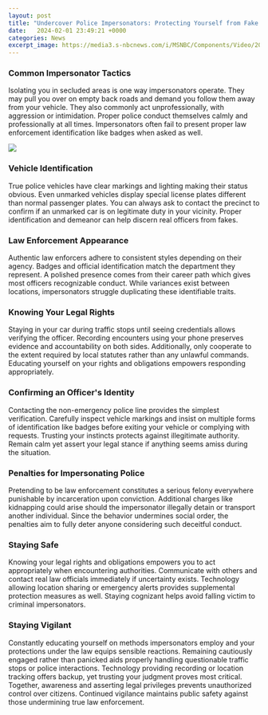 ```yaml
---
layout: post
title: "Undercover Police Impersonators: Protecting Yourself from Fake Cops"
date:   2024-02-01 23:49:21 +0000
categories: News
excerpt_image: https://media3.s-nbcnews.com/i/MSNBC/Components/Video/201809/tdy_news_rossen_police_180927_1920x1080.jpg
---
```

### Common Impersonator Tactics
Isolating you in secluded areas is one way impersonators operate. They may pull you over on empty back roads and demand you follow them away from your vehicle. They also commonly act unprofessionally, with aggression or intimidation. Proper police conduct themselves calmly and professionally at all times. Impersonators often fail to present proper law enforcement identification like badges when asked as well.  


![](https://media3.s-nbcnews.com/i/MSNBC/Components/Video/201809/tdy_news_rossen_police_180927_1920x1080.jpg)
### Vehicle Identification 

True police vehicles have clear markings and lighting making their status obvious. Even unmarked vehicles display special license plates different than normal passenger plates. You can always ask to contact the precinct to confirm if an unmarked car is on legitimate duty in your vicinity. Proper identification and demeanor can help discern real officers from fakes.

### Law Enforcement Appearance

Authentic law enforcers adhere to consistent styles depending on their agency. Badges and official identification match the department they represent. A polished presence comes from their career path which gives most officers recognizable conduct. While variances exist between locations, impersonators struggle duplicating these identifiable traits.  

### Knowing Your Legal Rights

Staying in your car during traffic stops until seeing credentials allows verifying the officer. Recording encounters using your phone preserves evidence and accountability on both sides. Additionally, only cooperate to the extent required by local statutes rather than any unlawful commands. Educating yourself on your rights and obligations empowers responding appropriately.  

### Confirming an Officer's Identity

Contacting the non-emergency police line provides the simplest verification. Carefully inspect vehicle markings and insist on multiple forms of identification like badges before exiting your vehicle or complying with requests. Trusting your instincts protects against illegitimate authority. Remain calm yet assert your legal stance if anything seems amiss during the situation.

### Penalties for Impersonating Police

Pretending to be law enforcement constitutes a serious felony everywhere punishable by incarceration upon conviction. Additional charges like kidnapping could arise should the impersonator illegally detain or transport another individual. Since the behavior undermines social order, the penalties aim to fully deter anyone considering such deceitful conduct.  

### Staying Safe

Knowing your legal rights and obligations empowers you to act appropriately when encountering authorities. Communicate with others and contact real law officials immediately if uncertainty exists. Technology allowing location sharing or emergency alerts provides supplemental protection measures as well. Staying cognizant helps avoid falling victim to criminal impersonators.

### Staying Vigilant

Constantly educating yourself on methods impersonators employ and your protections under the law equips sensible reactions. Remaining cautiously engaged rather than panicked aids properly handling questionable traffic stops or police interactions. Technology providing recording or location tracking offers backup, yet trusting your judgment proves most critical. Together, awareness and asserting legal privileges prevents unauthorized control over citizens. Continued vigilance maintains public safety against those undermining true law enforcement.